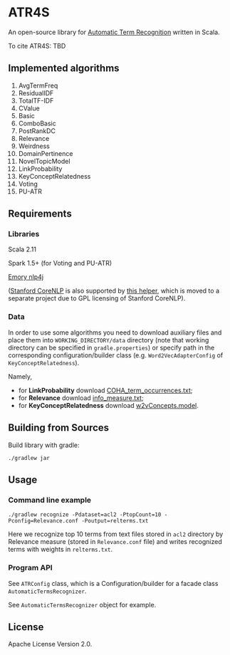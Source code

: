 # ATR4S

An open-source library for [Automatic Term Recognition](https://en.wikipedia.org/wiki/Terminology_extraction)
written in Scala.

To cite ATR4S:
TBD

[//]: # (N.Astrakhantsev. ATR4S: Toolkit with State-of-the-art Automatic Terms Recognition Methods in Scala)

## Implemented algorithms

1) AvgTermFreq
2)  ResidualIDF
3)  TotalTF-IDF
4)  CValue
5)  Basic
6)  ComboBasic
7)  PostRankDC
8)  Relevance
9)  Weirdness
10)  DomainPertinence
11)  NovelTopicModel
12)  LinkProbability
13)  KeyConceptRelatedness
14)  Voting
15)  PU-ATR


[//]: # (See details in the paper.)

## Requirements

### Libraries

Scala 2.11

Spark 1.5+ (for Voting and PU-ATR)

[Emory nlp4j](https://emorynlp.github.io/nlp4j/)

([Stanford CoreNLP](http://stanfordnlp.github.io/CoreNLP/) is also supported by
[this helper](), which is moved to a separate project due to GPL licensing of Stanford CoreNLP).

### Data

In order to use some algorithms you need to download auxiliary files and place them into
`WORKING_DIRECTORY/data` directory (note that working directory can be specified in `gradle.properties`)
or specify path in the corresponding configuration/builder class
(e.g. `Word2VecAdapterConfig` of `KeyConceptRelatedness`).

Namely,
- for **LinkProbability** download [COHA_term_occurrences.txt](https://at.ispras.ru/owncloud/index.php/s/0eUMJywO3AhXDHb);
- for **Relevance** download [info_measure.txt](https://at.ispras.ru/owncloud/index.php/s/MzVm6GVOQ4eTJyR);
- for **KeyConceptRelatedness** download [w2vConcepts.model](https://at.ispras.ru/owncloud/index.php/s/SWP1YiISQPQCqTj).

## Building from Sources

Build library with gradle:

```shell
./gradlew jar
```

## Usage

### Command line example

```shell
./gradlew recognize -Pdataset=acl2 -PtopCount=10 -Pconfig=Relevance.conf -Poutput=relterms.txt
```

Here we recognize top 10 terms from text files stored in `acl2` directory by Relevance measure
(stored in `Relevance.conf` file) and writes recognized terms with weights in `relterms.txt`.

### Program API

See `ATRConfig` class, which is a Configuration/builder for a facade class `AutomaticTermsRecognizer`.

See `AutomaticTermsRecognizer` object for example.

## License

Apache License Version 2.0.
